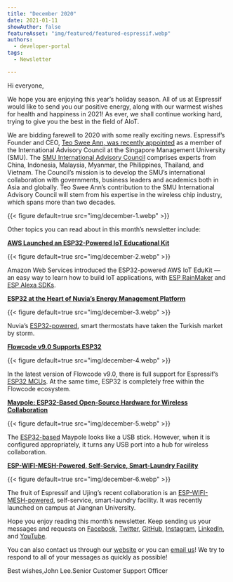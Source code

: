 ```yaml
---
title: "December 2020"
date: 2021-01-11
showAuthor: false
featureAsset: "img/featured/featured-espressif.webp"
authors:
  - developer-portal
tags:
  - Newsletter

---
```

Hi everyone,

We hope you are enjoying this year’s holiday season. All of us at Espressif would like to send you our positive energy, along with our warmest wishes for health and happiness in 2021! As ever, we shall continue working hard, trying to give you the best in the field of AIoT.

We are bidding farewell to 2020 with some really exciting news. Espressif’s Founder and CEO, [Teo Swee Ann, was recently appointed](https://www.espressif.com/en/news/Espressif-CEO-Becomes-Member-of-SMU-IAC) as a member of the International Advisory Council at the Singapore Management University (SMU). The [SMU International Advisory Council](https://www.smu.edu.sg/about/international-advisory-council) comprises experts from China, Indonesia, Malaysia, Myanmar, the Philippines, Thailand, and Vietnam. The Council’s mission is to develop the SMU’s international collaboration with governments, business leaders and academics both in Asia and globally. Teo Swee Ann’s contribution to the SMU International Advisory Council will stem from his expertise in the wireless chip industry, which spans more than two decades.

{{< figure
    default=true
    src="img/december-1.webp"
    >}}

Other topics you can read about in this month’s newsletter include:

[__AWS Launched an ESP32-Powered IoT Educational Kit__ ](https://www.espressif.com/en/news/AWS_IoT_EduKit)

{{< figure
    default=true
    src="img/december-2.webp"
    >}}

Amazon Web Services introduced the ESP32-powered AWS IoT EduKit — an easy way to learn how to build IoT applications, with [ESP RainMaker](https://rainmaker.espressif.com/) and [ESP Alexa SDKs](https://www.espressif.com/en/solutions/audio-solutions/esp-avs-for-aws-iot).

[__ESP32 at the Heart of Nuvia’s Energy Management Platform__ ](https://www.espressif.com/en/news/ESP32_Nuvia)

{{< figure
    default=true
    src="img/december-3.webp"
    >}}

Nuvia’s [ESP32-powered](https://www.espressif.com/sites/default/files/documentation/esp32-wroom-32e_esp32-wroom-32ue_datasheet_en.pdf), smart thermostats have taken the Turkish market by storm.

[__Flowcode v9.0 Supports ESP32__ ](https://www.espressif.com/en/news/ESP_Flowcode)

{{< figure
    default=true
    src="img/december-4.webp"
    >}}

In the latest version of Flowcode v9.0, there is full support for Espressif’s [ESP32 MCUs](https://www.espressif.com/en/products/socs/esp32). At the same time, ESP32 is completely free within the Flowcode ecosystem.

[__Maypole: ESP32-Based Open-Source Hardware for Wireless Collaboration__ ](https://www.espressif.com/en/news/Maypole_ESP32)

{{< figure
    default=true
    src="img/december-5.webp"
    >}}

The [ESP32-based](https://www.espressif.com/sites/default/files/documentation/esp32-pico-d4_datasheet_en.pdf) Maypole looks like a USB stick. However, when it is configured appropriately, it turns any USB port into a hub for wireless collaboration.

[__ESP-WIFI-MESH-Powered, Self-Service, Smart-Laundry Facility__ ](https://www.espressif.com/en/news/ESP_WIFI_MESH_Ujing)

{{< figure
    default=true
    src="img/december-6.webp"
    >}}

The fruit of Espressif and Ujing’s recent collaboration is an [ESP-WIFI-MESH-powered](https://www.espressif.com/en/products/sdks/esp-wifi-mesh/overview), self-service, smart-laundry facility. It was recently launched on campus at Jiangnan University.

Hope you enjoy reading this month’s newsletter. Keep sending us your messages and requests on [Facebook](https://espressif.us15.list-manage.com/track/click?u=40830afd8eb6f70ab5e47b7a4&id=c4a255994f&e=309e9b0452), [Twitter](https://espressif.us15.list-manage.com/track/click?u=40830afd8eb6f70ab5e47b7a4&id=65227f5ce9&e=309e9b0452), [GitHub](https://github.com/espressif), [Instagram](https://espressif.us15.list-manage.com/track/click?u=40830afd8eb6f70ab5e47b7a4&id=7a5d88fa55&e=309e9b0452), [LinkedIn](https://espressif.us15.list-manage.com/track/click?u=40830afd8eb6f70ab5e47b7a4&id=4a49c35eb3&e=309e9b0452), and [YouTube](https://espressif.us15.list-manage.com/track/click?u=40830afd8eb6f70ab5e47b7a4&id=60d3d0280a&e=309e9b0452).

You can also contact us through our [website](https://www.espressif.com/en/contact-us/sales-questions) or you can [email us](mailto://newsletter@espressif.com)! We try to respond to all of your messages as quickly as possible!

Best wishes,John Lee.Senior Customer Support Officer
